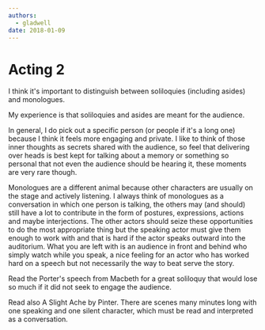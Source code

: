 ```yaml
---
authors:
  - gladwell
date: 2018-01-09
---
```


# Acting 2
I think it's important to distinguish between soliloquies (including asides) and monologues.

My experience is that soliloquies and asides are meant for the audience.

In general, I do pick out a specific person (or people if it's a long one) because I think it feels more engaging and private. I like to think of those inner thoughts as secrets shared with the audience, so feel that delivering over heads is best kept for talking about a memory or something so personal that not even the audience should be hearing it, these moments are very rare though.

Monologues are a different animal because other characters are usually on the stage and actively listening. I always think of monologues as a conversation in which one person is talking, the others may (and should) still have a lot to contribute in the form of postures, expressions, actions and maybe interjections. The other actors should seize these opportunities to do the most appropriate thing but the speaking actor must give them enough to work with and that is hard if the actor speaks outward into the auditorium. What you are left with is an audience in front and behind who simply watch while you speak, a nice feeling for an actor who has worked hard on a speech but not necessarily the way to beat serve the story.

Read the Porter's speech from Macbeth for a great soliloquy that would lose so much if it did not seek to engage the audience.

Read also A Slight Ache by Pinter. There are scenes many minutes long with one speaking and one silent character, which must be read and interpreted as a conversation.